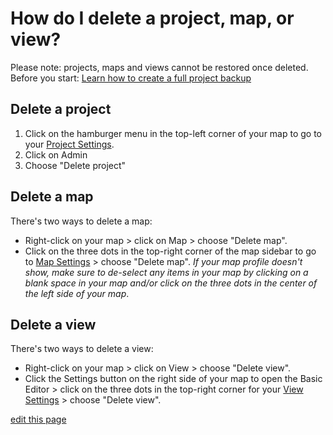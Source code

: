 # How do I delete a project, map, or view?

<p class="alert alert-danger">
  Please note: projects, maps and views cannot be restored once deleted.
  Before you start: <a class="alert-link" href="/guides/blueprints.html#project-backups">Learn how to create a full project backup</a>
</p>

## Delete a project

1. Click on the hamburger menu in the top-left corner of your map to go to your [Project Settings](/overview/settings.html#project-settings).
2. Click on Admin
3. Choose "Delete project"

## Delete a map
There's two ways to delete a map:

- Right-click on your map > click on Map > choose "Delete map".
- Click on the three dots in the top-right corner of the map sidebar to go to [Map Settings](/overview/settings.html#map-settings) > choose "Delete map". _If your map profile doesn't show, make sure to de-select any items in your map by clicking on a blank space in your map and/or click on the three dots in the center of the left side of your map_.

## Delete a view
There's two ways to delete a view:

- Right-click on your map > click on View > choose "Delete view".
- Click the Settings button on the right side of your map to open the Basic Editor > click on the three dots in the top-right corner for your [View Settings](/overview/settings.html#view-settings) >  choose "Delete view".

<span class="edit-link"><a href="https://github.com/kumu/docs/blob/master/faq/how-do-i-delete-a-project.md" target="_blank"><i class="fa fa-github"></i> edit this page</a></span>
